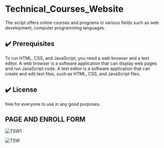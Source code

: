 # Technical_Courses_Website
The script offers online courses and programs in various fields such as web development, computer programming languages.

## :heavy_check_mark: Prerequisites
<!--Remove the below lines and add yours -->
To run HTML, CSS, and JavaScript, you need a web browser and a text editor. 
A web browser is a software application that can display web pages and run JavaScript code.
A text editor is a software application that can create and edit text files, such as HTML, CSS, and JavaScript files.

## :heavy_check_mark: License

free for everyone to use in any good purposes.

## PAGE AND ENROLL FORM

![TSW1](https://github.com/20R01A05D6/Technical_Courses_Website/assets/122285082/83853e81-0997-41dd-97e9-41487457af7d)

<!--Remove the below lines and add yours -->

![TSW](https://github.com/20R01A05D6/Technical_Courses_Website/assets/122285082/75ddae48-2083-4ea6-8466-a718ecfdd60e)

